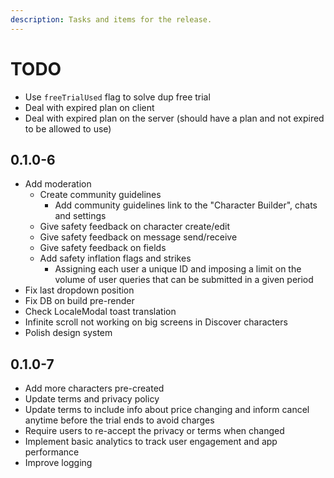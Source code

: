 ```yaml
---
description: Tasks and items for the release.
---
```


# TODO

- Use `freeTrialUsed` flag to solve dup free trial
- Deal with expired plan on client
- Deal with expired plan on the server (should have a plan and not expired to be allowed to use)

## 0.1.0-6

- Add moderation
  - Create community guidelines
    - Add community guidelines link to the "Character Builder", chats and settings
  - Give safety feedback on character create/edit
  - Give safety feedback on message send/receive
  - Give safety feedback on fields
  - Add safety inflation flags and strikes
    - Assigning each user a unique ID and imposing a limit on the volume of user queries that can be submitted in a given period
- Fix last dropdown position
- Fix DB on build pre-render
- Check LocaleModal toast translation
- Infinite scroll not working on big screens in Discover characters
- Polish design system

## 0.1.0-7

- Add more characters pre-created
- Update terms and privacy policy
- Update terms to include info about price changing and inform cancel anytime before the trial ends to avoid charges
- Require users to re-accept the privacy or terms when changed
- Implement basic analytics to track user engagement and app performance
- Improve logging
